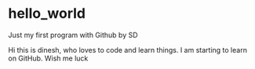 # hello_world
Just my first program with Github by SD

Hi this is dinesh, who loves to code and learn things. I am starting to learn on GitHub. Wish me luck
